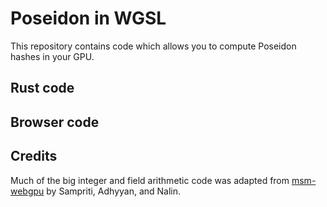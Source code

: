 # Poseidon in WGSL

This repository contains code which allows you to compute Poseidon hashes in
your GPU.

## Rust code

## Browser code

## Credits

Much of the big integer and field arithmetic code was adapted from
[msm-webgpu](https://github.com/sampritipanda/msm-webgpu) by Sampriti, Adhyyan,
and Nalin.
